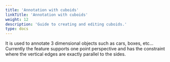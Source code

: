 ```yaml
---
title: 'Annotation with cuboids'
linkTitle: 'Annotation with cuboids'
weight: 12
description: 'Guide to creating and editing cuboids.'
type: docs
---
```


It is used to annotate 3 dimensional objects such as cars, boxes, etc...
Currently the feature supports one point perspective and has the constraint
where the vertical edges are exactly parallel to the sides.
